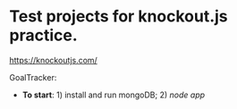 # Test projects for knockout.js practice.
https://knockoutjs.com/

GoalTracker: 
* **To start**: 1) install and run mongoDB; 2) *node app*
